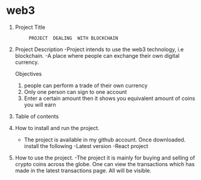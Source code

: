 # web3
1. Project Title


 	        PROJECT  DEALING  WITH BLOCKCHAIN

2. Project Description
    -Project intends to use the web3 technology, i.e blockchain. 
    -A place where people can exchange their own digital currency.

    Objectives
    1. people can perform a trade of their own currency
    2. Only one person can sign to one account
    3. Enter a certain amount then it shows you equivalent amount of coins you will earn

3. Table of contents
4. How to install and run the project.
    - The project is available in my github account. Once downloaded. install the following
    -Latest version
    -React project

5. How to use the project.
    -The project it is mainly for buying and selling of crypto coins across the globe. One can view the transactions which has made in the latest transactions page. All will be visible.






